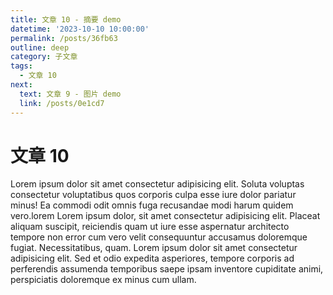 ```yaml
---
title: 文章 10 - 摘要 demo
datetime: '2023-10-10 10:00:00'
permalink: /posts/36fb63
outline: deep
category: 子文章
tags:
  - 文章 10
next:
  text: 文章 9 - 图片 demo
  link: /posts/0e1cd7
---
```


# 文章 10
Lorem ipsum dolor sit amet consectetur adipisicing elit. Soluta voluptas consectetur voluptatibus quos corporis culpa esse iure dolor pariatur minus! Ea commodi odit omnis fuga recusandae modi harum quidem vero.lorem
Lorem ipsum dolor, sit amet consectetur adipisicing elit. Placeat aliquam suscipit, reiciendis quam ut iure esse aspernatur architecto tempore non error cum vero velit consequuntur accusamus doloremque fugiat. Necessitatibus, quam.
Lorem ipsum dolor sit amet consectetur adipisicing elit. Sed et odio expedita asperiores, tempore corporis ad perferendis assumenda temporibus saepe ipsam inventore cupiditate animi, perspiciatis doloremque ex minus cum ullam.
<!-- more -->
